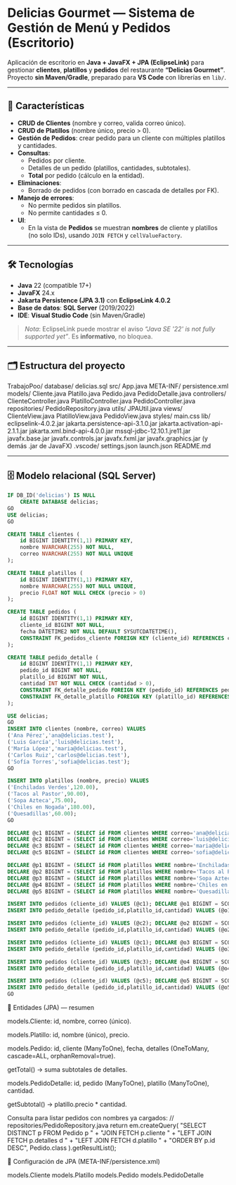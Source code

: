 # Delicias Gourmet — Sistema de Gestión de Menú y Pedidos (Escritorio)

Aplicación de escritorio en **Java + JavaFX + JPA (EclipseLink)** para gestionar **clientes**, **platillos** y **pedidos** del restaurante **“Delicias Gourmet”**.  
Proyecto **sin Maven/Gradle**, preparado para **VS Code** con librerías en `lib/`.

---

## 🧩 Características

- **CRUD de Clientes** (nombre y correo, valida correo único).
- **CRUD de Platillos** (nombre único, precio > 0).
- **Gestión de Pedidos**: crear pedido para un cliente con múltiples platillos y cantidades.
- **Consultas**:
  - Pedidos por cliente.
  - Detalles de un pedido (platillos, cantidades, subtotales).
  - **Total** por pedido (cálculo en la entidad).
- **Eliminaciones**:
  - Borrado de pedidos (con borrado en cascada de detalles por FK).
- **Manejo de errores**:
  - No permite pedidos sin platillos.
  - No permite cantidades ≤ 0.
- **UI**:
  - En la vista de **Pedidos** se muestran **nombres** de cliente y platillos (no solo IDs), usando `JOIN FETCH` y `cellValueFactory`.

---

## 🛠️ Tecnologías

- **Java** 22 (compatible 17+)
- **JavaFX** 24.x
- **Jakarta Persistence (JPA 3.1)** con **EclipseLink 4.0.2**
- **Base de datos**: **SQL Server** (2019/2022)
- **IDE**: **Visual Studio Code** (sin Maven/Gradle)

> *Nota*: EclipseLink puede mostrar el aviso *“Java SE '22' is not fully supported yet”*. Es **informativo**, no bloquea.

---

## 🗂️ Estructura del proyecto

TrabajoPoo/
database/
delicias.sql
src/
App.java
META-INF/
persistence.xml
models/
Cliente.java
Platillo.java
Pedido.java
PedidoDetalle.java
controllers/
ClienteController.java
PlatilloController.java
PedidoController.java
repositories/
PedidoRepository.java
utils/
JPAUtil.java
views/
ClienteView.java
PlatilloView.java
PedidoView.java
styles/
main.css
lib/
eclipselink-4.0.2.jar
jakarta.persistence-api-3.1.0.jar
jakarta.activation-api-2.1.1.jar
jakarta.xml.bind-api-4.0.0.jar
mssql-jdbc-12.10.1.jre11.jar
javafx.base.jar
javafx.controls.jar
javafx.fxml.jar
javafx.graphics.jar
(y demás .jar de JavaFX)
.vscode/
settings.json
launch.json
README.md


---

## 🗄️ Modelo relacional (SQL Server)

```sql
IF DB_ID('delicias') IS NULL
    CREATE DATABASE delicias;
GO
USE delicias;
GO

CREATE TABLE clientes (
    id BIGINT IDENTITY(1,1) PRIMARY KEY,
    nombre NVARCHAR(255) NOT NULL,
    correo NVARCHAR(255) NOT NULL UNIQUE
);

CREATE TABLE platillos (
    id BIGINT IDENTITY(1,1) PRIMARY KEY,
    nombre NVARCHAR(255) NOT NULL UNIQUE,
    precio FLOAT NOT NULL CHECK (precio > 0)
);

CREATE TABLE pedidos (
    id BIGINT IDENTITY(1,1) PRIMARY KEY,
    cliente_id BIGINT NOT NULL,
    fecha DATETIME2 NOT NULL DEFAULT SYSUTCDATETIME(),
    CONSTRAINT FK_pedidos_cliente FOREIGN KEY (cliente_id) REFERENCES clientes(id)
);

CREATE TABLE pedido_detalle (
    id BIGINT IDENTITY(1,1) PRIMARY KEY,
    pedido_id BIGINT NOT NULL,
    platillo_id BIGINT NOT NULL,
    cantidad INT NOT NULL CHECK (cantidad > 0),
    CONSTRAINT FK_detalle_pedido FOREIGN KEY (pedido_id) REFERENCES pedidos(id) ON DELETE CASCADE,
    CONSTRAINT FK_detalle_platillo FOREIGN KEY (platillo_id) REFERENCES platillos(id)
);

USE delicias;
GO
INSERT INTO clientes (nombre, correo) VALUES
('Ana Pérez','ana@delicias.test'),
('Luis García','luis@delicias.test'),
('María López','maria@delicias.test'),
('Carlos Ruiz','carlos@delicias.test'),
('Sofía Torres','sofia@delicias.test');
GO

INSERT INTO platillos (nombre, precio) VALUES
('Enchiladas Verdes',120.00),
('Tacos al Pastor',90.00),
('Sopa Azteca',75.00),
('Chiles en Nogada',180.00),
('Quesadillas',60.00);
GO

DECLARE @c1 BIGINT = (SELECT id FROM clientes WHERE correo='ana@delicias.test');
DECLARE @c2 BIGINT = (SELECT id FROM clientes WHERE correo='luis@delicias.test');
DECLARE @c3 BIGINT = (SELECT id FROM clientes WHERE correo='maria@delicias.test');
DECLARE @c5 BIGINT = (SELECT id FROM clientes WHERE correo='sofia@delicias.test');

DECLARE @p1 BIGINT = (SELECT id FROM platillos WHERE nombre='Enchiladas Verdes');
DECLARE @p2 BIGINT = (SELECT id FROM platillos WHERE nombre='Tacos al Pastor');
DECLARE @p3 BIGINT = (SELECT id FROM platillos WHERE nombre='Sopa Azteca');
DECLARE @p4 BIGINT = (SELECT id FROM platillos WHERE nombre='Chiles en Nogada');
DECLARE @p5 BIGINT = (SELECT id FROM platillos WHERE nombre='Quesadillas');

INSERT INTO pedidos (cliente_id) VALUES (@c1); DECLARE @o1 BIGINT = SCOPE_IDENTITY();
INSERT INTO pedido_detalle (pedido_id,platillo_id,cantidad) VALUES (@o1,@p1,2),(@o1,@p3,1);

INSERT INTO pedidos (cliente_id) VALUES (@c2); DECLARE @o2 BIGINT = SCOPE_IDENTITY();
INSERT INTO pedido_detalle (pedido_id,platillo_id,cantidad) VALUES (@o2,@p2,3),(@o2,@p5,1);

INSERT INTO pedidos (cliente_id) VALUES (@c1); DECLARE @o3 BIGINT = SCOPE_IDENTITY();
INSERT INTO pedido_detalle (pedido_id,platillo_id,cantidad) VALUES (@o3,@p4,1);

INSERT INTO pedidos (cliente_id) VALUES (@c3); DECLARE @o4 BIGINT = SCOPE_IDENTITY();
INSERT INTO pedido_detalle (pedido_id,platillo_id,cantidad) VALUES (@o4,@p5,2),(@o4,@p3,1);

INSERT INTO pedidos (cliente_id) VALUES (@c5); DECLARE @o5 BIGINT = SCOPE_IDENTITY();
INSERT INTO pedido_detalle (pedido_id,platillo_id,cantidad) VALUES (@o5,@p1,1),(@o5,@p2,2);
GO

```

🧱 Entidades (JPA) — resumen

models.Cliente: id, nombre, correo (único).

models.Platillo: id, nombre (único), precio.

models.Pedido: id, cliente (ManyToOne), fecha, detalles (OneToMany, cascade=ALL, orphanRemoval=true).

getTotal() → suma subtotales de detalles.

models.PedidoDetalle: id, pedido (ManyToOne), platillo (ManyToOne), cantidad.

getSubtotal() → platillo.precio * cantidad.

Consulta para listar pedidos con nombres ya cargados:
// repositories/PedidoRepository.java
return em.createQuery(
  "SELECT DISTINCT p FROM Pedido p " +
  "JOIN FETCH p.cliente " +
  "LEFT JOIN FETCH p.detalles d " +
  "LEFT JOIN FETCH d.platillo " +
  "ORDER BY p.id DESC", Pedido.class
).getResultList();

🔌 Configuración de JPA (META-INF/persistence.xml)
<?xml version="1.0" encoding="UTF-8"?>
<persistence xmlns="https://jakarta.ee/xml/ns/persistence" version="3.1">
  <persistence-unit name="DeliciasPU">
    <class>models.Cliente</class>
    <class>models.Platillo</class>
    <class>models.Pedido</class>
    <class>models.PedidoDetalle</class>
    <properties>
      <property name="jakarta.persistence.jdbc.driver" value="com.microsoft.sqlserver.jdbc.SQLServerDriver"/>
      <property name="jakarta.persistence.jdbc.url" value="jdbc:sqlserver://localhost:1433;databaseName=delicias;encrypt=false;trustServerCertificate=true"/>
      <property name="jakarta.persistence.jdbc.user" value="sa"/>
      <property name="jakarta.persistence.jdbc.password" value="TU_PASSWORD"/>
      <property name="jakarta.persistence.schema-generation.database.action" value="none"/>
      <property name="eclipselink.logging.level" value="FINE"/>
      <property name="eclipselink.logging.parameters" value="true"/>
    </properties>
  </persistence-unit>
</persistence>
